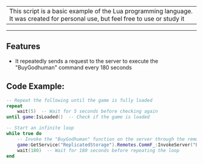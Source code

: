 <table>
<tr>
<td>
This script is a basic example of the Lua programming language. It was created for personal use, but feel free to use or study it
</td>
</tr>
</table>

---

## Features
- It repeatedly sends a request to the server to execute the "BuyGodhuman" command every 180 seconds

## Code Example:
```lua
-- Repeat the following until the game is fully loaded
repeat 
    wait(5)  -- Wait for 5 seconds before checking again
until game:IsLoaded()  -- Check if the game is loaded

-- Start an infinite loop
while true do
    -- Invoke the "BuyGodhuman" function on the server through the remote event
    game:GetService("ReplicatedStorage").Remotes.CommF_:InvokeServer("BuyGodhuman")
    wait(180)  -- Wait for 180 seconds before repeating the loop
end
```
